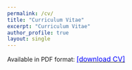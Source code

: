 ```yaml
---
permalink: /cv/
title: "Curriculum Vitae"
excerpt: "Curriculum Vitae"
author_profile: true
layout: single
---
```


Available in PDF format: [<font size="-0.5"><span style="color:blue;">[download CV]</span></font>](CV-Soheil-Khorram.pdf)
